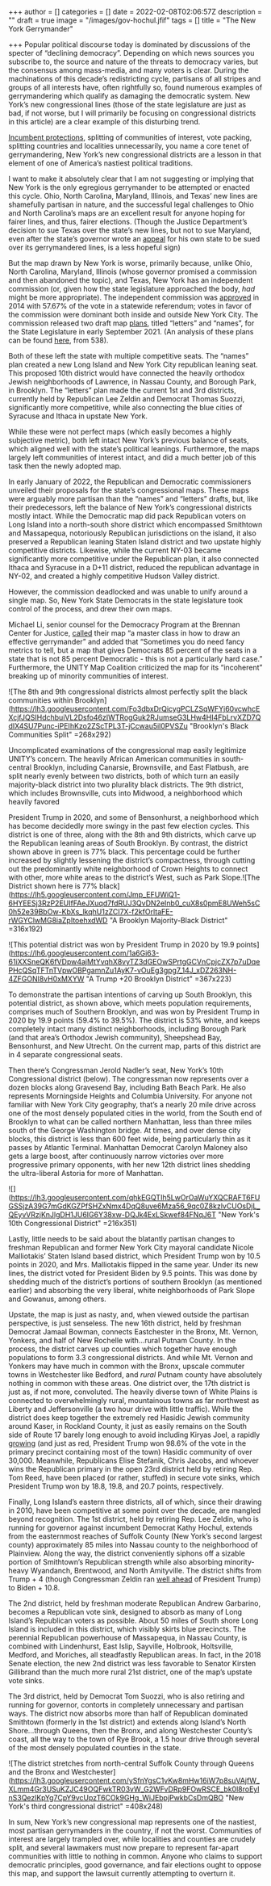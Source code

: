 +++
author = []
categories = []
date = 2022-02-08T02:06:57Z
description = ""
draft = true
image = "/images/gov-hochul.jfif"
tags = []
title = "The New York Gerrymander"

+++
Popular political discourse today is dominated by discussions of the specter of “declining democracy”. Depending on which news sources you subscribe to, the source and nature of the threats to democracy varies, but the consensus among mass-media, and many voters is clear. During the machinations of this decade’s redistricting cycle, partisans of all stripes and groups of all interests have, often rightfully so, found numerous examples of gerrymandering which qualify as damaging the democratic system. New York’s new congressional lines (those of the state legislature are just as bad, if not worse, but I will primarily be focusing on congressional districts in this article) are a clear example of this disturbing trend.

[Incumbent protections](https://jewishinsider.com/2022/02/with-a-target-on-her-back-carolyn-maloney-gets-lift-from-new-map/), splitting of communities of interest, vote packing, splitting countries and localities unnecessarily, you name a core tenet of gerrymandering, New York’s new congressional districts are a lesson in that element of one of America’s nastiest political traditions.

I want to make it absolutely clear that I am not suggesting or implying that New York is the only egregious gerrymander to be attempted or enacted this cycle. Ohio, North Carolina, Maryland, Illinois, and Texas’ new lines are shamefully partisan in nature, and the successful legal challenges to Ohio and North Carolina’s maps are an excellent result for anyone hoping for fairer lines, and thus, fairer elections. (Though the Justice Department’s decision to sue Texas over the state’s new lines, but not to sue Maryland, even after the state’s governor wrote an [appeal](https://www.wsj.com/articles/merrick-garland-please-sue-my-state-maryland-larry-hogan-texas-gerrymandering-voting-rights-11639757168?mod=hp_opin_pos_2#cxrecs_s) for his own state to be sued over its gerrymandered lines, is a less hopeful sign)

But the map drawn by New York is worse, primarily because, unlike Ohio, North Carolina, Maryland, Illinois (whose governor promised a commission and then abandoned the topic), and Texas, New York has an independent commission (or, given how the state legislature approached the body, _had_ might be more appropriate). The independent commission was [approved](https://www.elections.ny.gov/NYSBOE/elections/2014/general/2014GeneralElectionProp1.pdf) in 2014 with 57.67% of the vote in a statewide referendum; votes in favor of the commission were dominant both inside and outside New York City. The commission released two draft map [plans](https://www.nyirc.gov/plans), titled “letters” and “names”, for the State Legislature in early September 2021. (An analysis of these plans can be found [here](https://projects.fivethirtyeight.com/redistricting-2022-maps/new-york/), from 538).

Both of these left the state with multiple competitive seats. The “names” plan created a new Long Island and New York City republican leaning seat. This proposed 10th district would have connected the heavily orthodox Jewish neighborhoods of Lawrence, in Nassau County, and Borough Park, in Brooklyn. The “letters” plan made the current 1st and 3rd districts, currently held by Republican Lee Zeldin and Democrat Thomas Suozzi, significantly more competitive, while also connecting the blue cities of Syracuse and Ithaca in upstate New York.

While these were not perfect maps (which easily becomes a highly subjective metric), both left intact New York’s previous balance of seats, which aligned well with the state’s political leanings. Furthermore, the maps largely left communities of interest intact, and did a much better job of this task then the newly adopted map.

In early January of 2022, the Republican and Democratic commissioners unveiled their proposals for the state’s congressional maps. These maps were arguably more partisan than the “names” and “letters” drafts, but, like their predecessors, left the balance of New York’s congressional districts mostly intact. While the Democratic map did pack Republican voters on Long Island into a north-south shore district which encompassed Smithtown and Massapequa, notoriously Republican jurisdictions on the island, it also preserved a Republican leaning Staten Island district and two upstate highly competitive districts. Likewise, while the current NY-03 became significantly more competitive under the Republican plan, it also connected Ithaca and Syracuse in a D+11 district, reduced the republican advantage in NY-02, and created a highly competitive Hudson Valley district.

However, the commission deadlocked and was unable to unify around a single map. So, New York State Democrats in the state legislature took control of the process, and drew their own maps.

Michael Li, senior counsel for the Democracy Program at the Brennan Center for Justice, [called](https://www.nytimes.com/2022/02/02/nyregion/redistricting-gerrymandering-ny.html) their map “a master class in how to draw an effective gerrymander” and added that “Sometimes you do need fancy metrics to tell, but a map that gives Democrats 85 percent of the seats in a state that is not 85 percent Democratic - this is not a particularly hard case.” Furthermore, the UNITY Map Coalition criticized the map for its “incoherent” breaking up of minority communities of interest.

  
![The 8th and 9th congressional districts almost perfectly split the black communities within Brooklyn](https://lh3.googleusercontent.com/Fo3dbxDrQicygPCLZSqWFYj60vcwhcEXcjfJQSIHdchbuiVL2Dsfo46zIWTRogGuk2RJumseG3LHw4HI4FbLrvXZD7QdIX4SU7Punc-iPEIhKzo2ZScTPL3T-jCcwau5il0PVSZu "Brooklyn's Black Communities Split" =268x292)

Uncomplicated examinations of the congressional map easily legitimize UNITY’s concern. The heavily African American communities in south-central Brooklyn, including Canarsie, Brownsville, and East Flatbush, are split nearly evenly between two districts, both of which turn an easily majority-black district into two plurality black districts. The 9th district, which includes Brownsville, cuts into Midwood, a neighborhood which heavily favored

President Trump in 2020, and some of Bensonhurst, a neighborhood which has become decidedly more swingy in the past few election cycles. This district is one of three, along with the 8th and 9th districts, which carve up the Republican leaning areas of South Brooklyn. By contrast, the district shown above in green is 77% black. This percentage could be further increased by slightly lessening the district’s compactness, through cutting out the predominantly white neighborhood of Crown Heights to connect with other, more white areas to the district’s West, such as Park Slope.![The District shown here is 77% black](https://lh5.googleusercontent.com/Jmp_EFUWiQ1-6HYEESj3RzP2EUIfFAeJXuqd7fdRUJ3QvDN2eInb0_cuX8s0pmE8UWeh5sC0h52e39BbOw-KbXs_lkqhU1zZCI7X-f2kfOrltaFE-rWGYClwMG8iaZpItoehxdWD "A Brooklyn Majority-Black District" =316x192)

  
![This potential district was won by President Trump in 2020 by 19.9 points](https://lh6.googleusercontent.com/1a6Gi63-61iXXSneQK6fVDpw4ajMtYvqhX8vyTZ3dGEOwSPrtgGCVnCpjcZX7p7uDqePHcQSqTFTnTVpwOBPgamnZu1AyK7-vOuEg3gpg7_14J_xDZ263NH-4ZFGONl8vH0xMXYW "A Trump +20 Brooklyn District" =367x223)

To demonstrate the partisan intentions of carving up South Brooklyn, this potential district, as shown above, which meets population requirements, comprises much of Southern Brooklyn, and was won by President Trump in 2020 by 19.9 points (59.4% to 39.5%). The district is 53% white, and keeps completely intact many distinct neighborhoods, including Borough Park (and that area’s Orthodox Jewish community), Sheepshead Bay, Bensonhurst, and New Utrecht. On the current map, parts of this district are in 4 separate congressional seats.

Then there’s Congressman Jerold Nadler’s seat, New York’s 10th Congressional district (below). The congressman now represents over a dozen blocks along Gravesend Bay, including Bath Beach Park. He also represents Morningside Heights and Columbia University. For anyone not familiar with New York City geography, that’s a nearly 20 mile drive across one of the most densely populated cities in the world, from the South end of Brooklyn to what can be called northern Manhattan, less than three miles south of the George Washington bridge. At times, and over dense city blocks, this district is less than 600 feet wide, being particularly thin as it passes by Atlantic Terminal. Manhattan Democrat Carolyn Maloney also gets a large boost, after continuously narrow victories over more progressive primary opponents, with her new 12th district lines shedding the ultra-liberal Astoria for more of Manhattan. 

 ![](https://lh3.googleusercontent.com/qhkEGQTIh5LwOrOaWuYXQCRAFT6FUGSSjzA39G7mGdKGZPfSHZxNmx4DqQ8uve6Mza56_9qc0Z8kzlvCUOsDjL_QEyvVRzjKnJlgDH1JU6IG6Y38xw-DQJk4ExLSkwef84FNqJ6T "New York's 10th Congressional District" =216x351)

Lastly, little needs to be said about the blatantly partisan changes to freshman Republican and former New York City mayoral candidate Nicole Malliotakis’ Staten Island based district, which President Trump won by 10.5 points in 2020, and Mrs. Malliotakis flipped in the same year. Under its new lines, the district voted for President Biden by 9.5 points. This was done by shedding much of the district’s portions of southern Brooklyn (as mentioned earlier) and absorbing the very liberal, white neighborhoods of Park Slope and Gowanus, among others.

Upstate, the map is just as nasty, and, when viewed outside the partisan perspective, is just senseless. The new 16th district, held by freshman Democrat Jamaal Bowman, connects Eastchester in the Bronx, Mt. Vernon, Yonkers, and half of New Rochelle with…rural Putnam County. In the process, the district carves up counties which together have enough populations to form 3.3 congressional districts. And while Mt. Vernon and Yonkers may have much in common with the Bronx, upscale commuter towns in Westchester like Bedford, and _rural_ Putnam county have absolutely nothing in common with these areas. One district over, the 17th district is just as, if not more, convoluted. The heavily diverse town of White Plains is connected to overwhelmingly rural, mountainous towns as far northwest as Liberty and Jeffersonville (a two hour drive with little traffic). While the district does keep together the extremely red Hasidic Jewish community around Kaser, in Rockland County, it just as easily remains on the South side of Route 17 barely long enough to avoid including Kiryas Joel, a rapidly [growing](https://www.recordonline.com/story/news/local/2021/08/13/census-kiryas-joel-grew-leads-orange-population/8115187002/) (and just as red, President Trump won 98.6% of the vote in the primary precinct containing most of the town) Hasidic community of over 30,000. Meanwhile, Republicans Elise Stefanik, Chris Jacobs, and whoever wins the Republican primary in the open 23rd district held by retiring Rep. Tom Reed, have been placed (or rather, stuffed) in secure vote sinks, which President Trump won by 18.8, 19.8, and 20.7 points, respectively.

Finally, Long Island’s eastern three districts, all of which, since their drawing in 2010, have been competitive at some point over the decade, are mangled beyond recognition. The 1st district, held by retiring Rep. Lee Zeldin, who is running for governor against incumbent Democrat Kathy Hochul, extends from the easternmost reaches of Suffolk County (New York’s second largest county) approximately 85 miles into Nassau county to the neighborhood of Plainview. Along the way, the district conveniently siphons off a sizable portion of Smithtown’s Republican strength while also absorbing minority-heavy Wyandanch, Brentwood, and North Amityville. The district shifts from Trump + 4 (though Congressman Zeldin ran [well ahead](https://projects.newsday.com/long-island/how-long-island-voted-2020/?election=2020%20General&position=U.S.%20Congress&region=1st%20Congressional%20District) of President Trump) to Biden + 10.8.

The 2nd district, held by freshman moderate Republican Andrew Garbarino, becomes a Republican vote sink, designed to absorb as many of Long Island’s Republican voters as possible. About 50 miles of South shore Long Island is included in this district, which visibly skirts blue precincts. The perennial Republican powerhouse of Massapequa, in Nassau County, is combined with Lindenhurst, East Islip, Sayville, Holbrook, Holtsville, Medford, and Moriches, all steadfastly Republican areas. In fact, in the 2018 Senate election, the new 2nd district was less favorable to Senator Kirsten Gillibrand than the much more rural 21st district, one of the map’s upstate vote sinks.

The 3rd district, held by Democrat Tom Suozzi, who is also retiring and running for governor, contorts in completely unnecessary and partisan ways. The district now absorbs more than half of Republican dominated Smithtown (formerly in the 1st district) and extends along Island’s North Shore…through Queens, then the Bronx, and along Westchester County’s coast, all the way to the town of Rye Brook, a 1.5 hour drive through several of the most densely populated counties in the state.

  
![The district stretches from north-central Suffolk County through Queens and the Bronx and Westchester](https://lh3.googleusercontent.com/ySfnYgsC1vKw8mHw16iW7p8suVAjfW_XLmm4Gr3USuKZJC49OQFwkTR03vW_G2WFvDRp9FOwRSCE_bk0l8roEylnS3QezlKpYg7CpY9vcUpzT6COk9GHg_WiJEbpjPwkbCsDmQBO "New York's third congressional district" =408x248)

In sum, New York’s new congressional map represents one of the nastiest, most partisan gerrymanders in the country, if not the worst. Communities of interest are largely trampled over, while localities and counties are crudely split, and several lawmakers must now prepare to represent far-apart communities with little to nothing in common. Anyone who claims to support democratic principles, good governance, and fair elections ought to oppose this map, and support the lawsuit currently attempting to overturn it.